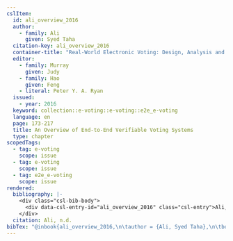 ```yaml
---
cslItem:
  id: ali_overview_2016
  author:
    - family: Ali
      given: Syed Taha
  citation-key: ali_overview_2016
  container-title: "Real-World Electronic Voting: Design, Analysis and Deployment"
  editor:
    - family: Murray
      given: Judy
    - family: Hao
      given: Feng
    - literal: Peter Y. A. Ryan
  issued:
    - year: 2016
  keyword: collection::e-voting::e-voting::e2e_e-voting
  language: en
  page: 173-217
  title: An Overview of End-to-End Verifiable Voting Systems
  type: chapter
scopedTags:
  - tag: e-voting
    scope: issue
  - tag: e-voting
    scope: issue
  - tag: e2e_e-voting
    scope: issue
rendered:
  bibliography: |-
    <div class="csl-bib-body">
      <div data-csl-entry-id="ali_overview_2016" class="csl-entry">Ali, S. T. n.d.. An Overview of End-to-End Verifiable Voting Systems. In J. Murray, F. Hao, &#38; Peter Y. A. Ryan (Eds.), <i>Real-World Electronic Voting: Design, Analysis and Deployment</i> (pp. 173–217).</div>
    </div>
  citation: Ali, n.d.
bibTex: "@inbook{ali_overview_2016,\n\tauthor = {Ali, Syed Taha},\n\tbooktitle = {Real-{World} {Electronic} {Voting}: Design, {Analysis} and {Deployment}},\n\teditor = {Murray, Judy and Hao, Feng and {Peter Y. A. Ryan}},\n\tpages = {173--217},\n\ttitle = {An {Overview} of {End}-to-{End} {Verifiable} {Voting} {Systems}},\n}\n\n"
---
```


